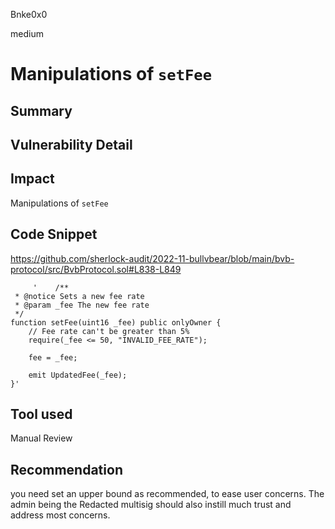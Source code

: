 Bnke0x0

medium

# Manipulations of `setFee`

## Summary

## Vulnerability Detail

## Impact
Manipulations of `setFee`
## Code Snippet
https://github.com/sherlock-audit/2022-11-bullvbear/blob/main/bvb-protocol/src/BvbProtocol.sol#L838-L849


         '    /**
     * @notice Sets a new fee rate
     * @param _fee The new fee rate
     */
    function setFee(uint16 _fee) public onlyOwner {
        // Fee rate can't be greater than 5%
        require(_fee <= 50, "INVALID_FEE_RATE");

        fee = _fee;

        emit UpdatedFee(_fee);
    }'

## Tool used

Manual Review

## Recommendation
you need  set an upper bound as recommended, to ease user concerns. The admin being the Redacted multisig should also instill much trust and address most concerns.
